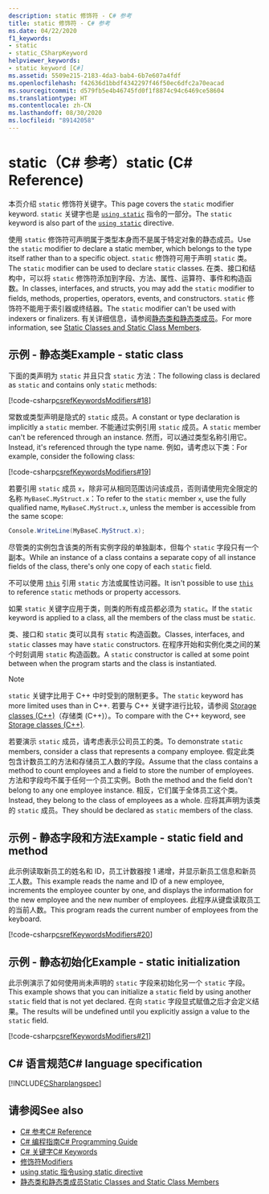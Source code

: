```yaml
---
description: static 修饰符 - C# 参考
title: static 修饰符 - C# 参考
ms.date: 04/22/2020
f1_keywords:
- static
- static_CSharpKeyword
helpviewer_keywords:
- static keyword [C#]
ms.assetid: 5509e215-2183-4da3-bab4-6b7e607a4fdf
ms.openlocfilehash: f42636d1bbdf4342297f46f50ec6dfc2a70eacad
ms.sourcegitcommit: d579fb5e4b46745fd0f1f8874c94c6469ce58604
ms.translationtype: HT
ms.contentlocale: zh-CN
ms.lasthandoff: 08/30/2020
ms.locfileid: "89142058"
---
```

# <a name="static-c-reference"></a><span data-ttu-id="43f17-103">static（C# 参考）</span><span class="sxs-lookup"><span data-stu-id="43f17-103">static (C# Reference)</span></span>

<span data-ttu-id="43f17-104">本页介绍 `static` 修饰符关键字。</span><span class="sxs-lookup"><span data-stu-id="43f17-104">This page covers the `static` modifier keyword.</span></span> <span data-ttu-id="43f17-105">`static` 关键字也是 [`using static`](using-static.md) 指令的一部分。</span><span class="sxs-lookup"><span data-stu-id="43f17-105">The `static` keyword is also part of the [`using static`](using-static.md) directive.</span></span>

<span data-ttu-id="43f17-106">使用 `static` 修饰符可声明属于类型本身而不是属于特定对象的静态成员。</span><span class="sxs-lookup"><span data-stu-id="43f17-106">Use the `static` modifier to declare a static member, which belongs to the type itself rather than to a specific object.</span></span> <span data-ttu-id="43f17-107">`static` 修饰符可用于声明 `static` 类。</span><span class="sxs-lookup"><span data-stu-id="43f17-107">The `static` modifier can be used to declare `static` classes.</span></span> <span data-ttu-id="43f17-108">在类、接口和结构中，可以将 `static` 修饰符添加到字段、方法、属性、运算符、事件和构造函数。</span><span class="sxs-lookup"><span data-stu-id="43f17-108">In classes, interfaces, and structs, you may add the `static` modifier to fields, methods, properties, operators, events, and constructors.</span></span> <span data-ttu-id="43f17-109">`static` 修饰符不能用于索引器或终结器。</span><span class="sxs-lookup"><span data-stu-id="43f17-109">The `static` modifier can't be used with indexers or finalizers.</span></span> <span data-ttu-id="43f17-110">有关详细信息，请参阅[静态类和静态类成员](../../programming-guide/classes-and-structs/static-classes-and-static-class-members.md)。</span><span class="sxs-lookup"><span data-stu-id="43f17-110">For more information, see [Static Classes and Static Class Members](../../programming-guide/classes-and-structs/static-classes-and-static-class-members.md).</span></span>

## <a name="example---static-class"></a><span data-ttu-id="43f17-111">示例 - 静态类</span><span class="sxs-lookup"><span data-stu-id="43f17-111">Example - static class</span></span>

<span data-ttu-id="43f17-112">下面的类声明为 `static` 并且只含 `static` 方法：</span><span class="sxs-lookup"><span data-stu-id="43f17-112">The following class is declared as `static` and contains only `static` methods:</span></span>

[!code-csharp[csrefKeywordsModifiers#18](~/samples/snippets/csharp/VS_Snippets_VBCSharp/csrefKeywordsModifiers/CS/csrefKeywordsModifiers.cs#18)]

<span data-ttu-id="43f17-113">常数或类型声明是隐式的 `static` 成员。</span><span class="sxs-lookup"><span data-stu-id="43f17-113">A constant or type declaration is implicitly a `static` member.</span></span> <span data-ttu-id="43f17-114">不能通过实例引用 `static` 成员。</span><span class="sxs-lookup"><span data-stu-id="43f17-114">A `static` member can't be referenced through an instance.</span></span> <span data-ttu-id="43f17-115">然而，可以通过类型名称引用它。</span><span class="sxs-lookup"><span data-stu-id="43f17-115">Instead, it's referenced through the type name.</span></span> <span data-ttu-id="43f17-116">例如，请考虑以下类：</span><span class="sxs-lookup"><span data-stu-id="43f17-116">For example, consider the following class:</span></span>

[!code-csharp[csrefKeywordsModifiers#19](~/samples/snippets/csharp/VS_Snippets_VBCSharp/csrefKeywordsModifiers/CS/csrefKeywordsModifiers.cs#19)]

<span data-ttu-id="43f17-117">若要引用 `static` 成员 `x`，除非可从相同范围访问该成员，否则请使用完全限定的名称 `MyBaseC.MyStruct.x`：</span><span class="sxs-lookup"><span data-stu-id="43f17-117">To refer to the `static` member `x`, use the fully qualified name, `MyBaseC.MyStruct.x`, unless the member is accessible from the same scope:</span></span>

```csharp
Console.WriteLine(MyBaseC.MyStruct.x);
```

<span data-ttu-id="43f17-118">尽管类的实例包含该类的所有实例字段的单独副本，但每个 `static` 字段只有一个副本。</span><span class="sxs-lookup"><span data-stu-id="43f17-118">While an instance of a class contains a separate copy of all instance fields of the class, there's only one copy of each `static` field.</span></span>

<span data-ttu-id="43f17-119">不可以使用 [`this`](this.md) 引用 `static` 方法或属性访问器。</span><span class="sxs-lookup"><span data-stu-id="43f17-119">It isn't possible to use [`this`](this.md) to reference `static` methods or property accessors.</span></span>

<span data-ttu-id="43f17-120">如果 `static` 关键字应用于类，则类的所有成员都必须为 `static`。</span><span class="sxs-lookup"><span data-stu-id="43f17-120">If the `static` keyword is applied to a class, all the members of the class must be `static`.</span></span>

<span data-ttu-id="43f17-121">类、接口和 `static` 类可以具有 `static` 构造函数。</span><span class="sxs-lookup"><span data-stu-id="43f17-121">Classes, interfaces, and `static` classes may have `static` constructors.</span></span> <span data-ttu-id="43f17-122">在程序开始和实例化类之间的某个时刻调用 `static` 构造函数。</span><span class="sxs-lookup"><span data-stu-id="43f17-122">A `static` constructor is called at some point between when the program starts and the class is instantiated.</span></span>

> [!NOTE]
> <span data-ttu-id="43f17-123">`static` 关键字比用于 C++ 中时受到的限制更多。</span><span class="sxs-lookup"><span data-stu-id="43f17-123">The `static` keyword has more limited uses than in C++.</span></span> <span data-ttu-id="43f17-124">若要与 C++ 关键字进行比较，请参阅 [Storage classes (C++)](/cpp/cpp/storage-classes-cpp#static)（存储类 (C++)）。</span><span class="sxs-lookup"><span data-stu-id="43f17-124">To compare with the C++ keyword, see [Storage classes (C++)](/cpp/cpp/storage-classes-cpp#static).</span></span>

<span data-ttu-id="43f17-125">若要演示 `static` 成员，请考虑表示公司员工的类。</span><span class="sxs-lookup"><span data-stu-id="43f17-125">To demonstrate `static` members, consider a class that represents a company employee.</span></span> <span data-ttu-id="43f17-126">假定此类包含计数员工的方法和存储员工人数的字段。</span><span class="sxs-lookup"><span data-stu-id="43f17-126">Assume that the class contains a method to count employees and a field to store the number of employees.</span></span> <span data-ttu-id="43f17-127">方法和字段均不属于任何一个员工实例。</span><span class="sxs-lookup"><span data-stu-id="43f17-127">Both the method and the field don't belong to any one employee instance.</span></span> <span data-ttu-id="43f17-128">相反，它们属于全体员工这个类。</span><span class="sxs-lookup"><span data-stu-id="43f17-128">Instead, they belong to the class of employees as a whole.</span></span> <span data-ttu-id="43f17-129">应将其声明为该类的 `static` 成员。</span><span class="sxs-lookup"><span data-stu-id="43f17-129">They should be declared as `static` members of the class.</span></span>

## <a name="example---static-field-and-method"></a><span data-ttu-id="43f17-130">示例 - 静态字段和方法</span><span class="sxs-lookup"><span data-stu-id="43f17-130">Example - static field and method</span></span>

<span data-ttu-id="43f17-131">此示例读取新员工的姓名和 ID，员工计数器按 1 递增，并显示新员工信息和新员工人数。</span><span class="sxs-lookup"><span data-stu-id="43f17-131">This example reads the name and ID of a new employee, increments the employee counter by one, and displays the information for the new employee and the new number of employees.</span></span> <span data-ttu-id="43f17-132">此程序从键盘读取员工的当前人数。</span><span class="sxs-lookup"><span data-stu-id="43f17-132">This program reads the current number of employees from the keyboard.</span></span>

[!code-csharp[csrefKeywordsModifiers#20](~/samples/snippets/csharp/VS_Snippets_VBCSharp/csrefKeywordsModifiers/CS/csrefKeywordsModifiers.cs#20)]  

## <a name="example---static-initialization"></a><span data-ttu-id="43f17-133">示例 - 静态初始化</span><span class="sxs-lookup"><span data-stu-id="43f17-133">Example - static initialization</span></span>

<span data-ttu-id="43f17-134">此示例演示了如何使用尚未声明的 `static` 字段来初始化另一个 `static` 字段。</span><span class="sxs-lookup"><span data-stu-id="43f17-134">This example shows that you can initialize a `static` field by using another `static` field that is not yet declared.</span></span> <span data-ttu-id="43f17-135">在向 `static` 字段显式赋值之后才会定义结果。</span><span class="sxs-lookup"><span data-stu-id="43f17-135">The results will be undefined until you explicitly assign a value to the `static` field.</span></span>

[!code-csharp[csrefKeywordsModifiers#21](~/samples/snippets/csharp/VS_Snippets_VBCSharp/csrefKeywordsModifiers/CS/csrefKeywordsModifiers.cs#21)]  

## <a name="c-language-specification"></a><span data-ttu-id="43f17-136">C# 语言规范</span><span class="sxs-lookup"><span data-stu-id="43f17-136">C# language specification</span></span>

[!INCLUDE[CSharplangspec](~/includes/csharplangspec-md.md)]

## <a name="see-also"></a><span data-ttu-id="43f17-137">请参阅</span><span class="sxs-lookup"><span data-stu-id="43f17-137">See also</span></span>

- [<span data-ttu-id="43f17-138">C# 参考</span><span class="sxs-lookup"><span data-stu-id="43f17-138">C# Reference</span></span>](../index.md)
- [<span data-ttu-id="43f17-139">C# 编程指南</span><span class="sxs-lookup"><span data-stu-id="43f17-139">C# Programming Guide</span></span>](../../programming-guide/index.md)
- [<span data-ttu-id="43f17-140">C# 关键字</span><span class="sxs-lookup"><span data-stu-id="43f17-140">C# Keywords</span></span>](index.md)
- [<span data-ttu-id="43f17-141">修饰符</span><span class="sxs-lookup"><span data-stu-id="43f17-141">Modifiers</span></span>](index.md)
- [<span data-ttu-id="43f17-142">using static 指令</span><span class="sxs-lookup"><span data-stu-id="43f17-142">using static directive</span></span>](using-static.md)
- [<span data-ttu-id="43f17-143">静态类和静态类成员</span><span class="sxs-lookup"><span data-stu-id="43f17-143">Static Classes and Static Class Members</span></span>](../../programming-guide/classes-and-structs/static-classes-and-static-class-members.md)
